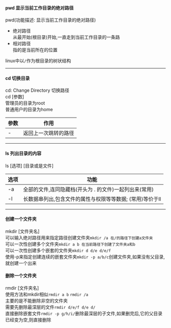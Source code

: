 #### pwd 显示当前工作目录的绝对路径
pwd(功能描述: 显示当前工作目录的绝对路径)

- 绝对路径\
  从最开始(根目录)开始,一直走到当前工作目录的一条路
- 相对路径\
  指的是当前所在的位置

linux中以`/`作为根目录的树状结构

---
#### cd 切换目录
cd: Change Directory 切换路径\
cd [参数]\
管理员的目录为root\
普通用户的目录为home

|参数|作用|
|---|---|
| -|返回上一次跳转的路径|

---
#### ls 列出目录的内容
ls [选项] [目录或是文件]

|选项|功能|
|---|---|
|-a|全部的文件,连同隐藏档(开头为 . 的文件)一起列出来(常用)
|-l|长数据串列出,包含文件的属性与权限等等数据; (常用)等价于ll|

---
#### 创建一个文件夹
mkdir [文件夹名]\
可以输入绝对路径用来指定路径创建文件夹`mkdir /a 在/的路径下创建a文件夹`\
可以一次性创建多个文件夹`mkdir a b 在当前路径下创建了文件夹a和b`\
可以一次性创建多个嵌套的文件夹`mkdir d d/e d/e/f`\
使用-p来指定创建连续的嵌套文件夹`mkdir -p a/b/c`创建文件夹,如果没有父目录,就创建一个出来

#### 删除一个文件夹
rmdir [文件夹名]\
使用方法和mkdir相似`rmdir a b` `rmdir /a`\
主要的是不能删除非空的文件夹\
需要先删除最深层的文件`rmdir d/e/f d/e d/`\
直接删除嵌套文件`rmdir -p g/h/i/`删除最深层的子文件,如果删完后,它的父目录已经变为空,则直接删除